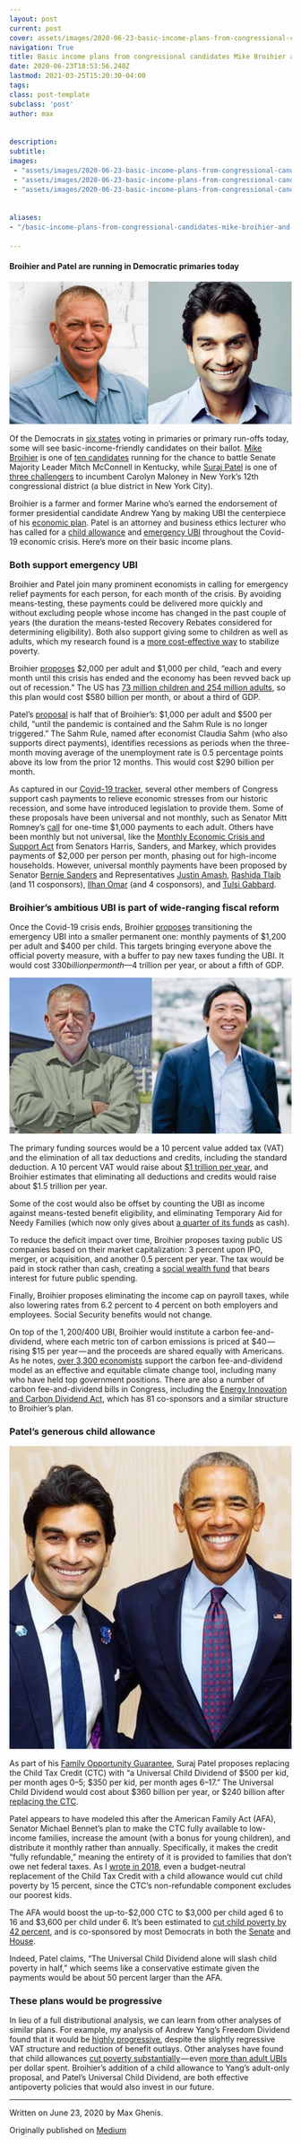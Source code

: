 ```yaml
---
layout: post
current: post
cover: assets/images/2020-06-23-basic-income-plans-from-congressional-candidates-mike-broihier-and-suraj-patel-0.jpg 
navigation: True
title: Basic income plans from congressional candidates Mike Broihier and Suraj Patel
date: 2020-06-23T18:53:56.248Z
lastmod: 2021-03-25T15:20:30-04:00
tags: 
class: post-template
subclass: 'post'
author: max


description: 
subtitle: 
images:
 - "assets/images/2020-06-23-basic-income-plans-from-congressional-candidates-mike-broihier-and-suraj-patel-0.jpg"
 - "assets/images/2020-06-23-basic-income-plans-from-congressional-candidates-mike-broihier-and-suraj-patel-1.png"
 - "assets/images/2020-06-23-basic-income-plans-from-congressional-candidates-mike-broihier-and-suraj-patel-2.png"


aliases:
- "/basic-income-plans-from-congressional-candidates-mike-broihier-and-suraj-patel-9d53646a3245"

---
```


#### Broihier and Patel are running in Democratic primaries today

![](assets/images/2020-06-23-basic-income-plans-from-congressional-candidates-mike-broihier-and-suraj-patel-0.jpg#layoutTextWidth)

Of the Democrats in [six states](https://fivethirtyeight.com/features/todays-elections-in-kentucky-and-new-york-are-high-stakes-for-the-progressive-movement/) voting in primaries or primary run-offs today, some will see basic-income-friendly candidates on their ballot. [Mike Broihier](https://mikeforky.com/) is one of [ten candidates](https://ballotpedia.org/United_States_Senate_election_in_Kentucky,_2020) running for the chance to battle Senate Majority Leader Mitch McConnell in Kentucky, while [Suraj Patel](https://www.surajpatel.nyc/) is one of [three challengers](https://ballotpedia.org/New_York%27s_12th_Congressional_District) to incumbent Carolyn Maloney in New York’s 12th congressional district (a blue district in New York City).

Broihier is a farmer and former Marine who’s earned the endorsement of former presidential candidate Andrew Yang by making UBI the centerpiece of his [economic plan](https://mikeforky.com/issues/). Patel is an attorney and business ethics lecturer who has called for a [child allowance](https://www.surajpatel.nyc/new-page) and [emergency UBI](https://medium.com/@surajpatelnyc/fiscal-response-to-covid-19-6a4384e5e89f) throughout the Covid-19 economic crisis. Here’s more on their basic income plans.

### Both support emergency UBI

Broihier and Patel join many prominent economists in calling for emergency relief payments for each person, for each month of the crisis. By avoiding means-testing, these payments could be delivered more quickly and without excluding people whose income has changed in the past couple of years (the duration the means-tested Recovery Rebates considered for determining eligibility). Both also support giving some to children as well as adults, which my research found is a [more cost-effective way](https://medium.com/ubicenter/how-universal-basic-income-can-keep-poverty-from-rising-amid-covid-19-9950e4a58030) to stabilize poverty.

Broihier [proposes](https://docs.google.com/document/d/1kiBlfBFx7UBdgORWqRgKUt8r6EDzVc8LcqB8-072aJU/edit) $2,000 per adult and $1,000 per child, “each and every month until this crisis has ended and the economy has been revved back up out of recession.” The US has [73 million children and 254 million adults](https://data.census.gov/cedsci/table?q=population%20by%20age&hidePreview=false&tid=ACSST1Y2018.S0101&t=Age%20and%20Sex&vintage=2018), so this plan would cost $580 billion per month, or about a third of GDP.

Patel’s [proposal](https://medium.com/@surajpatelnyc/fiscal-response-to-covid-19-6a4384e5e89f) is half that of Broihier’s: $1,000 per adult and $500 per child, “until the pandemic is contained and the Sahm Rule is no longer triggered.” The Sahm Rule, named after economist Claudia Sahm (who also supports direct payments), identifies recessions as periods when the three-month moving average of the unemployment rate is 0.5 percentage points above its low from the prior 12 months. This would cost $290 billion per month.

As captured in our [Covid-19 tracker](http://covid19tracker.ubicenter.org), several other members of Congress support cash payments to relieve economic stresses from our historic recession, and some have introduced legislation to provide them. Some of these proposals have been universal and not monthly, such as Senator Mitt Romney’s [call](https://www.romney.senate.gov/romney-calls-urgent-action-additional-coronavirus-response-measures) for one-time $1,000 payments to each adult. Others have been monthly but not universal, like the [Monthly Economic Crisis and Support Act](https://static.politico.com/ea/52/4e9d51534400b64f3a5fa40aabfd/gai20332-4.pdf) from Senators Harris, Sanders, and Markey, which provides payments of $2,000 per person per month, phasing out for high-income households. However, universal monthly payments have been proposed by Senator [Bernie Sanders](https://berniesanders.com/issues/emergency-response-coronavirus-pandemic/) and Representatives [Justin Amash](https://twitter.com/justinamash/status/1242486422180855815), [Rashida Tlaib](https://www.congress.gov/bill/116th-congress/house-bill/6553) (and 11 cosponsors), [Ilhan Omar](https://www.congress.gov/bill/116th-congress/house-bill/6290/cosponsors?searchResultViewType=expanded) (and 4 cosponsors), and [Tulsi Gabbard](https://www.congress.gov/bill/116th-congress/house-resolution/897).

### Broihier’s ambitious UBI is part of wide-ranging fiscal reform

Once the Covid-19 crisis ends, Broihier [proposes](https://docs.google.com/document/d/1kiBlfBFx7UBdgORWqRgKUt8r6EDzVc8LcqB8-072aJU/edit) transitioning the emergency UBI into a smaller permanent one: monthly payments of $1,200 per adult and $400 per child. This targets bringing everyone above the official poverty measure, with a buffer to pay new taxes funding the UBI. It would cost $330 billion per month — $4 trillion per year, or about a fifth of GDP.

![](assets/images/2020-06-23-basic-income-plans-from-congressional-candidates-mike-broihier-and-suraj-patel-1.png#layoutTextWidth)

The primary funding sources would be a 10 percent value added tax (VAT) and the elimination of all tax deductions and credits, including the standard deduction. A 10 percent VAT would raise about [$1 trillion per year](https://taxfoundation.org/andrew-yang-value-added-tax-universal-basic-income/), and Broihier estimates that eliminating all deductions and credits would raise about $1.5 trillion per year.

Some of the cost would also be offset by counting the UBI as income against means-tested benefit eligibility, and eliminating Temporary Aid for Needy Families (which now only gives about [a quarter of its funds](https://fivethirtyeight.com/features/most-welfare-dollars-dont-go-directly-to-poor-people-anymore/) as cash).

To reduce the deficit impact over time, Broihier proposes taxing public US companies based on their market capitalization: 3 percent upon IPO, merger, or acquisition, and another 0.5 percent per year. The tax would be paid in stock rather than cash, creating a [social wealth fund](https://www.peoplespolicyproject.org/projects/social-wealth-fund) that bears interest for future public spending.

Finally, Broihier proposes eliminating the income cap on payroll taxes, while also lowering rates from 6.2 percent to 4 percent on both employers and employees. Social Security benefits would not change.

On top of the $1,200/$400 UBI, Broihier would institute a carbon fee-and-dividend, where each metric ton of carbon emissions is priced at $40 — rising $15 per year — and the proceeds are shared equally with Americans. As he notes, [over 3,300 economists](https://www.econstatement.org/) support the carbon fee-and-dividend model as an effective and equitable climate change tool, including many who have held top government positions. There are also a number of carbon fee-and-dividend bills in Congress, including the [Energy Innovation and Carbon Dividend Act](https://energyinnovationact.org/), which has 81 co-sponsors and a similar structure to Broihier’s plan.

### Patel’s generous child allowance

![](assets/images/2020-06-23-basic-income-plans-from-congressional-candidates-mike-broihier-and-suraj-patel-2.png#layoutTextWidth)

As part of his [Family Opportunity Guarantee](https://www.surajpatel.nyc/new-page), Suraj Patel proposes replacing the Child Tax Credit (CTC) with “a Universal Child Dividend of $500 per kid, per month ages 0–5; $350 per kid, per month ages 6–17.” The Universal Child Dividend would cost about $360 billion per year, or $240 billion after [replacing the CTC](https://www.pgpf.org/budget-basics/what-is-the-child-tax-credit).

Patel appears to have modeled this after the American Family Act (AFA), Senator Michael Bennet’s plan to make the CTC fully available to low-income families, increase the amount (with a bonus for young children), and distribute it monthly rather than annually. Specifically, it makes the credit “fully refundable,” meaning the entirety of it is provided to families that don’t owe net federal taxes. As I [wrote in 2018](https://medium.com/@MaxGhenis/we-should-replace-the-child-tax-credit-with-a-universal-child-benefit-33773de07271), even a budget-neutral replacement of the Child Tax Credit with a child allowance would cut child poverty by 15 percent, since the CTC’s non-refundable component excludes our poorest kids.

The AFA would boost the up-to-$2,000 CTC to $3,000 per child aged 6 to 16 and $3,600 per child under 6. It’s been estimated to [cut child poverty by 42 percent](https://www.povertycenter.columbia.edu/news-internal/2019/3/5/the-afa-and-child-poverty), and is co-sponsored by most Democrats in both the [Senate](https://www.congress.gov/bill/116th-congress/senate-bill/690/related-bills) and [House](https://www.congress.gov/bill/116th-congress/house-bill/1560).

Indeed, Patel claims, “The Universal Child Dividend alone will slash child poverty in half,” which seems like a conservative estimate given the payments would be about 50 percent larger than the AFA.

### These plans would be progressive

In lieu of a full distributional analysis, we can learn from other analyses of similar plans. For example, my analysis of Andrew Yang’s Freedom Dividend found that it would be [highly progressive](https://medium.com/ubicenter/distributional-analysis-of-andrew-yangs-freedom-dividend-d8dab818bf1b), despite the slightly regressive VAT structure and reduction of benefit outlays. Other analyses have found that child allowances [cut poverty substantially](https://static1.squarespace.com/static/5743308460b5e922a25a6dc7/t/5c7fe48b1905f46e1214bc42/1551885452114/Poverty+%26+Social+Policy+Brief+3_3.pdf) — even [more than adult UBIs](https://www.peoplespolicyproject.org/2018/11/29/a-child-allowance-would-be-very-effective-at-poverty-reduction/) per dollar spent. Broihier’s addition of a child allowance to Yang’s adult-only proposal, and Patel’s Universal Child Dividend, are both effective antipoverty policies that would also invest in our future.

* * *
Written on June 23, 2020 by Max Ghenis.

Originally published on [Medium](https://medium.com/@maxghenis/basic-income-plans-from-congressional-candidates-mike-broihier-and-suraj-patel-9d53646a3245)
